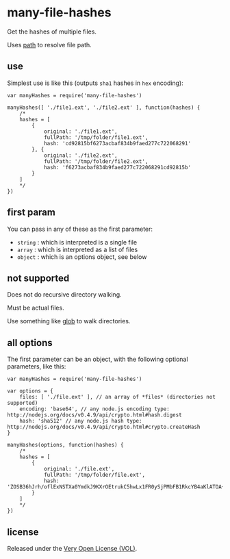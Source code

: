 # many-file-hashes

Get the hashes of multiple files.

Uses [path](https://www.npmjs.com/package/path) to resolve file path.

## use

Simplest use is like this (outputs `sha1` hashes in `hex` encoding):

	var manyHashes = require('many-file-hashes')

	manyHashes([ './file1.ext', './file2.ext' ], function(hashes) {
		/*
		hashes = [
			{
				original: './file1.ext',
				fullPath: '/tmp/folder/file1.ext',
				hash: 'cd92815bf6273acbaf834b9faed277c722068291'
			}, {
				original: './file2.ext',
				fullPath: '/tmp/folder/file2.ext',
				hash: 'f6273acbaf834b9faed277c722068291cd92815b'
			}
		]
		*/
	})

## first param

You can pass in any of these as the first parameter:

* `string` : which is interpreted is a single file
* `array` : which is interpreted as a list of files
* `object` : which is an options object, see below

## not supported

Does not do recursive directory walking.

Must be actual files.

Use something like [glob](https://www.npmjs.com/package/glob) to walk directories.

## all options

The first parameter can be an object, with the following optional parameters, like this:

	var manyHashes = require('many-file-hashes')

	var options = {
		files: [ './file.ext' ], // an array of *files* (directories not supported)
		encoding: 'base64', // any node.js encoding type: http://nodejs.org/docs/v0.4.9/api/crypto.html#hash.digest
		hash: 'sha512' // any node.js hash type: http://nodejs.org/docs/v0.4.9/api/crypto.html#crypto.createHash
	}

	manyHashes(options, function(hashes) {
		/*
		hashes = [
			{
				original: './file.ext',
				fullPath: '/tmp/folder/file.ext',
				hash: 'ZOSB36hJrh/oflExNSTXa0YmdkJ9KXrOEtrukC5hwLx1FR0ySjPMbFB1RkcYB4aKlATOA+AgNl4Y/cvRZitsDg=='
			}
		]
		*/
	})

## license

Released under the [Very Open License (VOL)](http://veryopenlicense.com/).
